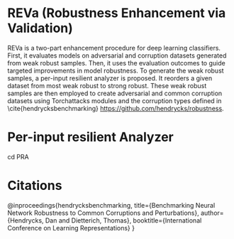# REVa (Robustness Enhancement via Validation)
REVa is a two-part enhancement procedure for deep learning classifiers. First, it evaluates models on adversarial and corruption datasets generated from weak robust samples. Then, it uses the evaluation outcomes to guide targeted improvements in model robustness. To generate the weak robust samples, a per-input resilient analyzer is proposed. It reorders a given dataset from most weak robust to strong robust. These weak robust samples are then employed to create adversarial and common corruption datasets using Torchattacks modules and the corruption types defined in \\cite{hendrycksbenchmarking} https://github.com/hendrycks/robustness.
# Per-input resilient Analyzer
cd PRA

# Citations
@inproceedings{hendrycksbenchmarking,
  title={Benchmarking Neural Network Robustness to Common Corruptions and Perturbations},
  author={Hendrycks, Dan and Dietterich, Thomas},
  booktitle={International Conference on Learning Representations}
}
